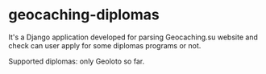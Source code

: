 # geocaching-diplomas

It's a Django application developed for parsing
Geocaching.su website and check can user apply for
some diplomas programs or not.

Supported diplomas: only Geoloto so far.
